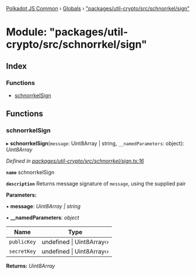 [Polkadot JS Common](../README.md) › [Globals](../globals.md) › ["packages/util-crypto/src/schnorrkel/sign"](_packages_util_crypto_src_schnorrkel_sign_.md)

# Module: "packages/util-crypto/src/schnorrkel/sign"

## Index

### Functions

* [schnorrkelSign](_packages_util_crypto_src_schnorrkel_sign_.md#schnorrkelsign)

## Functions

###  schnorrkelSign

▸ **schnorrkelSign**(`message`: Uint8Array | string, `__namedParameters`: object): *Uint8Array*

*Defined in [packages/util-crypto/src/schnorrkel/sign.ts:16](https://github.com/polkadot-js/common/blob/d3527829/packages/util-crypto/src/schnorrkel/sign.ts#L16)*

**`name`** schnorrkelSign

**`description`** Returns message signature of `message`, using the supplied pair

**Parameters:**

▪ **message**: *Uint8Array | string*

▪ **__namedParameters**: *object*

Name | Type |
------ | ------ |
`publicKey` | undefined &#124; Uint8Array‹› |
`secretKey` | undefined &#124; Uint8Array‹› |

**Returns:** *Uint8Array*
